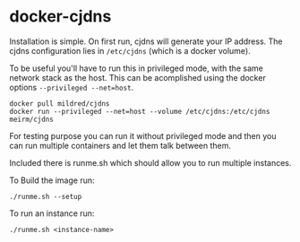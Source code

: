 docker-cjdns
============

Installation is simple. On first run, cjdns will generate your IP
address. The cjdns configuration lies in `/etc/cjdns` (which is a
docker volume).

To be useful you'll have to run this in privileged mode, with the
same network stack as the host. This can be acomplished using the
docker options `--privileged --net=host`.

    docker pull mildred/cjdns
    docker run --privileged --net=host --volume /etc/cjdns:/etc/cjdns meirm/cjdns

For testing purpose you can run it without privileged mode and then 
you can run multiple containers and let them talk between them.

Included there is runme.sh which should allow you to run multiple instances.

To Build the image run:

    ./runme.sh --setup

To run an instance run:

    ./runme.sh <instance-name>

